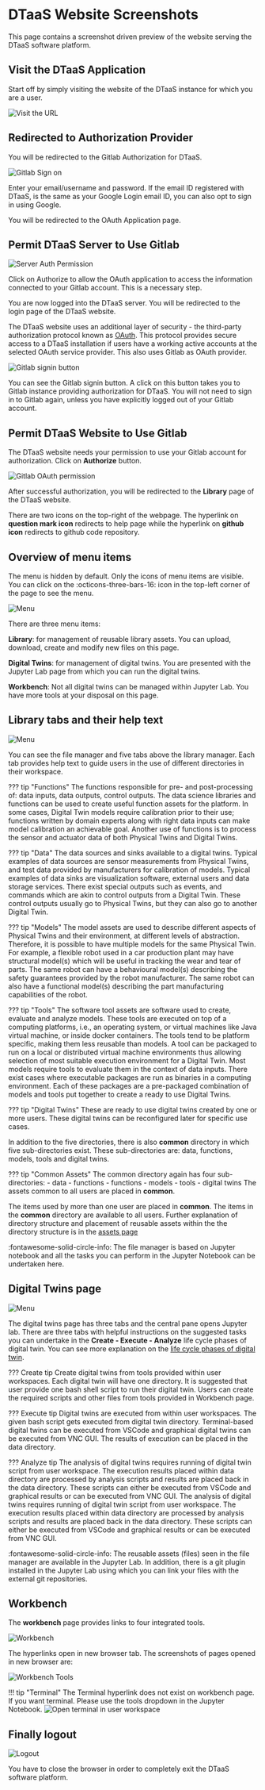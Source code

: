# DTaaS Website Screenshots

This page contains a screenshot driven preview of the website serving
the DTaaS software platform.

## Visit the DTaaS Application

Start off by simply visiting the website
of the DTaaS instance for which you are a user.

![Visit the URL](visit-dtaas-1.png)

## Redirected to Authorization Provider

You will be redirected to the Gitlab
Authorization for DTaaS.

![Gitlab Sign on](gitlab-auth-1.png)

Enter your email/username and password.
If the email ID registered with DTaaS, is
the same as your Google Login email ID, you
can also opt to sign in using Google.

You will be redirected to the OAuth
Application page.

## Permit DTaaS Server to Use Gitlab

![Server Auth Permission](gitlab-auth-2.png)

Click on Authorize to allow the OAuth
application to access the information
connected to your Gitlab account. This
is a necessary step.

You are now logged into the DTaaS server.
You will be redirected to the login page
of the DTaaS website.

The DTaaS website uses
an additional layer of security -
the third-party authorization
protocol known as
[OAuth](https://auth0.com/docs/get-started/authentication-and-authorization-flow/authorization-code-flow-with-pkce).
This protocol provides secure access to a DTaaS
installation if users have a working active accounts at the selected OAuth
service provider. This also uses Gitlab as OAuth provider.

![Gitlab signin button](gitlab-sso-1.png)

You can see the Gitlab signin button. A click on this button takes you to
Gitlab instance providing authorization for DTaaS. You will not need to sign in to
Gitlab again, unless you have explicitly
logged out
of your Gitlab account.

## Permit DTaaS Website to Use Gitlab

The DTaaS website needs your permission to use your Gitlab account for
authorization. Click on **Authorize** button.

![Gitlab OAuth permission](gitlab-sso-3.png)

After successful authorization, you will be redirected to the **Library**
page of the DTaaS website.

There are two icons on the top-right of the webpage. The hyperlink on
**question mark icon** redirects to help page while the hyperlink on
**github icon** redirects to github code repository.

## Overview of menu items

The menu is hidden by default. Only the icons of menu items are visible.
You can click on the :octicons-three-bars-16: icon in the top-left corner
of the page to see the menu.

![Menu](menu.png)

There are three menu items:

**Library**: for management of reusable library assets. You can upload,
download, create and modify new files on this page.

**Digital Twins**: for management of digital twins. You are presented with
the Jupyter Lab page from which you can run the digital twins.

**Workbench**: Not all digital twins can be managed within Jupyter Lab.
You have more tools at your disposal on this page.

## Library tabs and their help text

![Menu](library.png)

You can see the file manager and five tabs above the library manager. Each tab
provides help text to guide users in the use of different directories
in their workspace.

??? tip "Functions"
    The functions responsible for pre- and post-processing of: data inputs,
    data outputs, control outputs. The data science libraries and functions
    can be used to create useful function assets for the platform.
    In some cases, Digital Twin models require calibration prior to their use;
    functions written by domain experts along with right data inputs can make
    model calibration an achievable goal. Another use of functions is to process
    the sensor and actuator data of both Physical Twins and Digital Twins.

??? tip "Data"
    The data sources and sinks available to a digital twins. Typical examples
    of data sources are sensor measurements from  Physical Twins, and
    test data provided by manufacturers for calibration of models.
    Typical examples of data sinks are visualization software, external users
    and data storage services. There exist special outputs
    such as events, and
    commands which are akin to control outputs from a Digital Twin.
    These control outputs usually go to Physical Twins, but they can also
    go to another Digital Twin.

??? tip "Models"
    The model assets are used to describe different aspects of Physical Twins
    and their environment, at different levels of abstraction. Therefore,
    it is possible to have multiple models for the same Physical Twin.
    For example, a flexible robot used in a car production plant may have
    structural model(s) which will be useful in tracking
    the wear and tear
    of parts. The same robot can have a behavioural model(s) describing
    the safety guarantees provided by the robot manufacturer. The same robot
    can also have a functional model(s) describing the part manufacturing
    capabilities of the robot.

??? tip "Tools"
    The software tool assets are software used to create, evaluate and
    analyze models. These tools are executed on top of a computing
    platforms, i.e., an operating system, or virtual machines like
    Java virtual machine, or inside docker containers. The tools tend
    to be platform specific, making them less reusable than models.
    A tool can be packaged to run on a local or distributed virtual machine
    environments thus allowing selection of most suitable execution
    environment for a Digital Twin.
    Most models require tools to evaluate them in the context of data inputs.
    There exist cases where executable packages are run as binaries in
    a computing environment. Each of these packages are a pre-packaged
    combination of models and tools put together to create a ready to
    use Digital Twins.

??? tip "Digital Twins"
    These are ready to use digital twins created by one or more users.
    These digital twins can be reconfigured later for specific use cases.

In addition to the five directories, there is also **common** directory
in which five sub-directories exist. These sub-directories are:
data, functions, models, tools and digital twins.

??? tip "Common Assets"
    The common directory again has four sub-directories:
    - data
    - functions
    - functions
    - models
    - tools
    - digital twins
    The assets common to all users are placed in **common**.

The items used by more than one user are placed in **common**. The items in
the **common** directory are available to all users. Further explanation of
directory structure and placement of reusable assets within the the directory
structure is in the [assets page](../servers/lib/assets.md#file-system-structure)

:fontawesome-solid-circle-info: The file manager is based on Jupyter notebook
and all the tasks you can perform in the Jupyter Notebook can be
undertaken here.

## Digital Twins page

![Menu](digital_twins.png)

The digital twins page has three tabs and the central pane opens Jupyter lab.
There are three tabs with helpful instructions on the suggested tasks you can
undertake in the **Create - Execute - Analyze** life cycle phases of
digital twin. You can see more explanation on
the [life cycle phases of digital twin](../digital-twins/lifecycle.md).

??? Create tip
    Create digital twins from tools provided within user workspaces.
    Each digital twin will have one directory. It is suggested that user
    provide one bash shell script to run their digital twin. Users can
    create the required scripts and other files from tools provided in
    Workbench page.

??? Execute tip
    Digital twins are executed from within user workspaces. The given
    bash script gets executed from digital twin directory. Terminal-based
    digital twins can be executed from VSCode and graphical digital twins
    can be executed from VNC GUI. The results of execution can be placed
    in the data directory.

??? Analyze tip
    The analysis of digital twins requires running
    of digital twin script from user workspace.
    The execution results placed within data directory
    are processed by analysis scripts and results are placed
    back in the data directory. These scripts can either be
    executed from VSCode and graphical results or can be
    executed from VNC GUI.
    The analysis of digital twins requires running of digital twin script
    from user workspace. The execution results placed within data directory
    are processed by analysis scripts and results are placed back in
    the data directory. These scripts can either be executed from VSCode
    and graphical results or can be executed from VNC GUI.

:fontawesome-solid-circle-info: The reusable assets (files) seen in
the file manager are available in the Jupyter Lab. In addition, there is
a git plugin installed in the Jupyter Lab using which you can link your
files with the external git repositories.

## Workbench

The **workbench** page provides links to four integrated tools.

![Workbench](workbench.png)

The hyperlinks open in new browser tab. The screenshots of pages opened
in new browser are:

![Workbench Tools](workbench_tools.png)

!!! tip "Terminal"
    The Terminal hyperlink does not exist on workbench page.
    If you want terminal. Please use the tools dropdown
    in the Jupyter Notebook.
    ![Open terminal in user workspace](../../admin/guides/open_terminal_in_workspace.gif)

## Finally logout

![Logout](logout.png)

You have to close the browser in order to completely exit
the DTaaS software platform.
